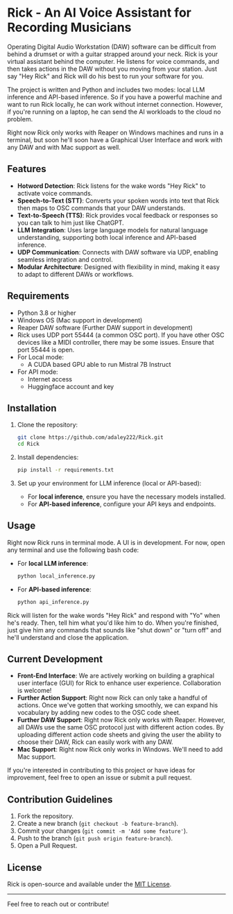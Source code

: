 # Rick - An AI Voice Assistant for Recording Musicians 

Operating Digital Audio Workstation (DAW) software can be difficult from behind a drumset or with a guitar strapped around your neck. Rick is your virtual assistant behind the computer. He listens for voice commands, and then takes actions in the DAW without you moving from your station. Just say "Hey Rick" and Rick will do his best to run your software for you. 

The project is written and Python and includes two modes: local LLM inference and API-based inference. So if you have a powerful machine and want to run Rick locally, he can work without internet connection. However, if you're running on a laptop, he can send the AI workloads to the cloud no problem. 

Right now Rick only works with Reaper on Windows machines and runs in a terminal, but soon he'll soon have a Graphical User Interface and work with any DAW and with Mac support as well. 

## Features

- **Hotword Detection**: Rick listens for the wake words "Hey Rick" to activate voice commands.
- **Speech-to-Text (STT)**: Converts your spoken words into text that Rick then maps to OSC commands that your DAW understands.
- **Text-to-Speech (TTS)**: Rick provides vocal feedback or responses so you can talk to him just like ChatGPT.
- **LLM Integration**: Uses large language models for natural language understanding, supporting both local inference and API-based inference.
- **UDP Communication**: Connects with DAW software via UDP, enabling seamless integration and control.
- **Modular Architecture**: Designed with flexibility in mind, making it easy to adapt to different DAWs or workflows.

## Requirements

- Python 3.8 or higher
- Windows OS (Mac support in development)
- Reaper DAW software (Further DAW support in development)
- Rick uses UDP port 55444 (a common OSC port). If you have other OSC devices like a MIDI controller, there may be some issues. Ensure that port 55444 is open. 
- For Local mode:
  - A CUDA based GPU able to run Mistral 7B Instruct
- For API mode:
  - Internet access
  - Huggingface account and key

## Installation

1. Clone the repository:
    ```bash
    git clone https://github.com/adaley222/Rick.git
    cd Rick
    ```

2. Install dependencies:
    ```bash
    pip install -r requirements.txt
    ```

3. Set up your environment for LLM inference (local or API-based):
    - For **local inference**, ensure you have the necessary models installed.
    - For **API-based inference**, configure your API keys and endpoints.

## Usage

Right now Rick runs in terminal mode. A UI is in development. For now, open any terminal and use the following bash code:

- For **local LLM inference**:
    ```bash
    python local_inference.py
    ```

- For **API-based inference**:
    ```bash
    python api_inference.py
    ```

Rick will listen for the wake words "Hey Rick" and respond with "Yo" when he's ready. Then, tell him what you'd like him to do. When you're finished, just give him any commands that sounds like "shut down" or "turn off" and he'll understand and close the application. 

## Current Development

- **Front-End Interface**: We are actively working on building a graphical user interface (GUI) for Rick to enhance user experience. Collaboration is welcome!
- **Further Action Support**: Right now Rick can only take a handful of actions. Once we've gotten that working smoothly, we can expand his vocabulary by adding new codes to the OSC code sheet.
- **Further DAW Support**: Right now Rick only works with Reaper. However, all DAWs use the same OSC protocol just with different action codes. By uploading different action code sheets and giving the user the ability to choose their DAW, Rick can easily work with any DAW.
- **Mac Support**: Right now Rick only works in Windows. We'll need to add Mac support. 
  
If you're interested in contributing to this project or have ideas for improvement, feel free to open an issue or submit a pull request.

## Contribution Guidelines

1. Fork the repository.
2. Create a new branch (`git checkout -b feature-branch`).
3. Commit your changes (`git commit -m 'Add some feature'`).
4. Push to the branch (`git push origin feature-branch`).
5. Open a Pull Request.

## License

Rick is open-source and available under the [MIT License](LICENSE).

---

Feel free to reach out or contribute!

